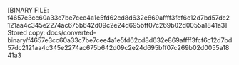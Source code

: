 [BINARY FILE: f4657e3cc60a33c7be7cee4a1e5fd62cd8d632e869affff3fcf6c12d7bd57dc2121aa4c345e2274ac675b642d09c2e24d695bff07c269b02d0055a1841a3]
Stored copy: docs/converted-binary/f4657e3cc60a33c7be7cee4a1e5fd62cd8d632e869affff3fcf6c12d7bd57dc2121aa4c345e2274ac675b642d09c2e24d695bff07c269b02d0055a1841a3
